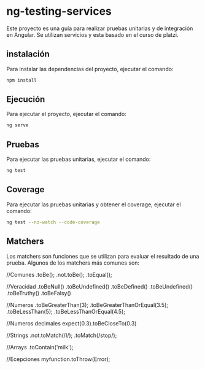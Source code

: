 # ng-testing-services

Este proyecto es una guía para realizar pruebas unitarias y de integración en Angular. Se utilizan servicios y esta basado en el curso de platzi.

## instalación

Para instalar las dependencias del proyecto, ejecutar el comando:

```bash
npm install
```

## Ejecución

Para ejecutar el proyecto, ejecutar el comando:

```bash
ng serve
```

## Pruebas

Para ejecutar las pruebas unitarias, ejecutar el comando:

```bash
ng test
```

## Coverage

Para ejecutar las pruebas unitarias y obtener el coverage, ejecutar el comando:

```bash
ng test --no-watch --code-coverage
```

## Matchers

Los matchers son funciones que se utilizan para evaluar el resultado de una prueba. Algunos de los matchers más comunes son:

//Comunes
.toBe();
.not.toBe();
.toEqual();

//Veracidad
.toBeNull()
.toBeUndefined()
.toBeDefined()
.toBeUndefined()
.toBeTruthy()
.toBeFalsy()

//Numeros
.toBeGreaterThan(3);
.toBeGreaterThanOrEqual(3.5);
.toBeLessThan(5);
.toBeLessThanOrEqual(4.5);

//Numeros decimales
expect(0.3).toBeCloseTo(0.3)

//Strings
.not.toMatch(/I/);
.toMatch(/stop/);

//Arrays
.toContain('milk');

//Ecepciones
myfunction.toThrow(Error);
